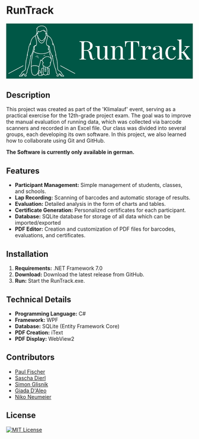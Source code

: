 # RunTrack
![Logo](https://raw.githubusercontent.com/KreativeName1/RunTrack/main/Images/RunTrack_Logo_Farbe.png)

## Description
This project was created as part of the 'Klimalauf' event, serving as a practical exercise for the 12th-grade project exam.
The goal was to improve the manual evaluation of running data, which was collected via barcode scanners and recorded in an Excel file.
Our class was divided into several groups, each developing its own software.
In this project, we also learned how to collaborate using Git and GitHub.

**The Software is currently only available in german.**

## Features
* **Participant Management:** Simple management of students, classes, and schools.
* **Lap Recording:** Scanning of barcodes and automatic storage of results.
* **Evaluation:** Detailed analysis in the form of charts and tables.
* **Certificate Generation:** Personalized certificates for each participant.
* **Database:** SQLite database for storage of all data which can be imported/exported
* **PDF Editor:** Creation and customization of PDF files for barcodes, evaluations, and certificates.

## Installation

1. **Requirements:** .NET Framework 7.0
2. **Download:** Download the latest release from GitHub.
3. **Run:** Start the RunTrack.exe.

## Technical Details

* **Programming Language:** C#
* **Framework:** WPF
* **Database:** SQLite (Entity Framework Core)
* **PDF Creation:** iText
* **PDF Display:** WebView2

## Contributors
- [Paul Fischer](https://github.com/Fuxson)
- [Sascha Dierl](https://github.com/KreativeName1)
- [Simon Glisnik](https://github.com/CyberEnte)
- [Giada D'Aleo](https://github.com/GD1900)
- [Niko Neumeier](https://github.com/user10201)

## License
[![MIT License](https://img.shields.io/badge/License-MIT-yellow.svg)](https://opensource.org/licenses/MIT)